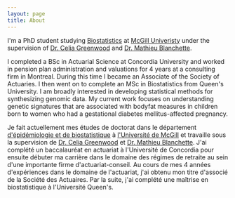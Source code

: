 ```yaml
---
layout: page
title: About
---
```


<!--# Contents
{:.no_toc}

* Will be replaced with the ToC, excluding the "Contents" header
{:toc}-->

<p class="message">
I'm a PhD student studying <a href="http://www.mcgill.ca/epi-biostat-occh/" target="_blank">Biostatistics</a> at <a href="http://mcgill.ca" target="_blank">McGill Univeristy</a> under the supervision of <a href="http://www.mcgill.ca/statisticalgenetics/" target="_blank">Dr. Celia Greenwood</a> and <a href="http://en.wikipedia.org/wiki/Mathieu_Blanchette_%28computational_biologist%29" target="_blank">Dr. Mathieu Blanchette</a>.  

I completed a BSc in Actuarial Science at Concordia University and worked in pension plan administration and valuations for 4 years at a consulting firm in Montreal. During this time I became an Associate of the Society of Actuaries. I then went on to complete an MSc in Biostatistics from Queen's University. I am broadly interested in developing statistical methods for synthesizing genomic data. My current work focuses on understanding genetic signatures that are associated with bodyfat measures in children born to women who had a gestational diabetes mellitus-affected pregnancy.
</p>



<p class="message">
Je fait actuellement mes &eacute;tudes de doctorat dans le d&eacute;partement <a href="http://www.mcgill.ca/epi-biostat-occh/" target="_blank">d'&eacute;pid&eacute;miologie et de biostatistique</a>  &agrave; <a href="http://mcgill.ca" target="_blank">l'Universit&eacute; de McGill</a> et travaille sous la supervision de <a href="http://www.mcgill.ca/statisticalgenetics/" target="_blank">Dr. Celia Greenwood</a> et <a href="http://en.wikipedia.org/wiki/Mathieu_Blanchette_%28computational_biologist%29" target="_blank">Dr. Mathieu Blanchette</a>. J'ai compl&eacute;t&eacute; un baccalaur&eacute;at en actuariat &agrave; l'Universit&eacute; de Concordia pour ensuite d&eacute;buter ma carri&egrave;re dans le domaine des r&eacute;gimes de retraite au sein d'une importante firme d'actuariat-conseil. Au cours de mes 4 ann&eacute;es d'exp&eacute;riences dans le domaine de l'actuariat, j'ai obtenu mon titre d'associ&eacute; de la Soci&eacute;t&eacute; des Actuaires. Par la suite, j'ai compl&eacute;t&eacute; une ma&icirc;trise en biostatistique &agrave; l'Universit&eacute; Queen's.
</p>

<!--<p class="message">
  Hey there! This page is included as an example. Feel free to customize it for your own use upon downloading. Carry on!
</p>

In the novel, *The Strange Case of Dr. Jeykll and Mr. Hyde*, Mr. Poole is Dr. Jekyll's virtuous and loyal butler. Similarly, Poole is an upstanding and effective butler that helps you build Jekyll themes. It's made by [@mdo](https://twitter.com/mdo).

There are currently two themes built on Poole:

* [Hyde](http://hyde.getpoole.com)
* [Lanyon](http://lanyon.getpoole.com)

Learn more and contribute on [GitHub](https://github.com/poole).

## Setup

Some fun facts about the setup of this project include:

* Built for [Jekyll](http://jekyllrb.com)
* Developed on GitHub and hosted for free on [GitHub Pages](https://pages.github.com)
* Coded with [Sublime Text 2](http://sublimetext.com), an amazing code editor
* Designed and developed while listening to music like [Blood Bros Trilogy](https://soundcloud.com/maddecent/sets/blood-bros-series)

Have questions or suggestions? Feel free to [open an issue on GitHub](https://github.com/poole/issues/new) or [ask me on Twitter](https://twitter.com/mdo).

Thanks for reading!
-->
